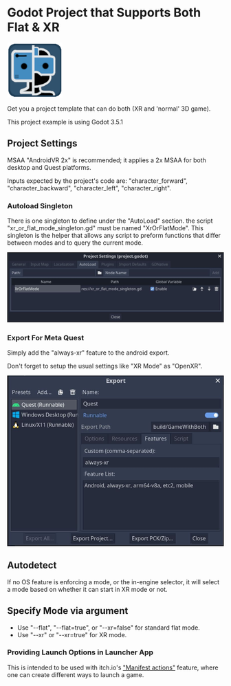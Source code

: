 # Godot Project that Supports Both Flat & XR
![icon](icon.png)

Get you a project template that can do both (XR and 'normal' 3D game).

This project example is using Godot 3.5.1

## Project Settings
MSAA "AndroidVR 2x" is recommended; it applies a 2x MSAA for both desktop and Quest platforms.

Inputs expected by the project's code are: "character_forward", "character_backward", "character_left", "character_right".

### Autoload Singleton

There is one singleton to define under the "AutoLoad" section. the script "xr_or_flat_mode_singleton.gd" must be named "XrOrFlatMode". This singleton is the helper that allows any script to preform functions that differ between modes and to query the current mode.

![autoload-singleton](screenshots/autoload-singleton.jpg)

### Export For Meta Quest

Simply add the "always-xr" feature to the android export.

Don't forget to setup the usual settings like "XR Mode" as "OpenXR".

![export-for-exclusively-xr-platform](screenshots/export-for-exclusively-xr-platform.jpg)

## Autodetect
If no OS feature is enforcing a mode, or the in-engine selector, it will select a mode based on whether it can start in XR mode or not.

## Specify Mode via argument

  * Use "--flat", "--flat=true", or "--xr=false" for standard flat mode.
  * Use "--xr" or "--xr=true" for XR mode.

### Providing Launch Options in Launcher App

This is intended to be used with itch.io's ["Manifest actions"](https://itch.io/docs/itch/integrating/manifest-actions.html) feature, where one can create different ways to launch a game. 
